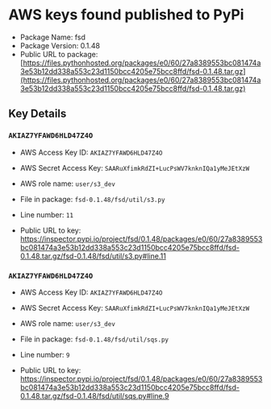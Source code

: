 # AWS keys found published to PyPi

* Package Name: fsd
* Package Version: 0.1.48
* Public URL to package: [https://files.pythonhosted.org/packages/e0/60/27a8389553bc081474a3e53b12dd338a553c23d1150bcc4205e75bcc8ffd/fsd-0.1.48.tar.gz](https://files.pythonhosted.org/packages/e0/60/27a8389553bc081474a3e53b12dd338a553c23d1150bcc4205e75bcc8ffd/fsd-0.1.48.tar.gz)

## Key Details

### `AKIAZ7YFAWD6HLD47Z4O`

* AWS Access Key ID: `AKIAZ7YFAWD6HLD47Z4O`
* AWS Secret Access Key: `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` 
* AWS role name: `user/s3_dev`
* File in package: `fsd-0.1.48/fsd/util/s3.py`
* Line number: `11`

* Public URL to key: https://inspector.pypi.io/project/fsd/0.1.48/packages/e0/60/27a8389553bc081474a3e53b12dd338a553c23d1150bcc4205e75bcc8ffd/fsd-0.1.48.tar.gz/fsd-0.1.48/fsd/util/s3.py#line.11



### `AKIAZ7YFAWD6HLD47Z4O`

* AWS Access Key ID: `AKIAZ7YFAWD6HLD47Z4O`
* AWS Secret Access Key: `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` 
* AWS role name: `user/s3_dev`
* File in package: `fsd-0.1.48/fsd/util/sqs.py`
* Line number: `9`

* Public URL to key: https://inspector.pypi.io/project/fsd/0.1.48/packages/e0/60/27a8389553bc081474a3e53b12dd338a553c23d1150bcc4205e75bcc8ffd/fsd-0.1.48.tar.gz/fsd-0.1.48/fsd/util/sqs.py#line.9


